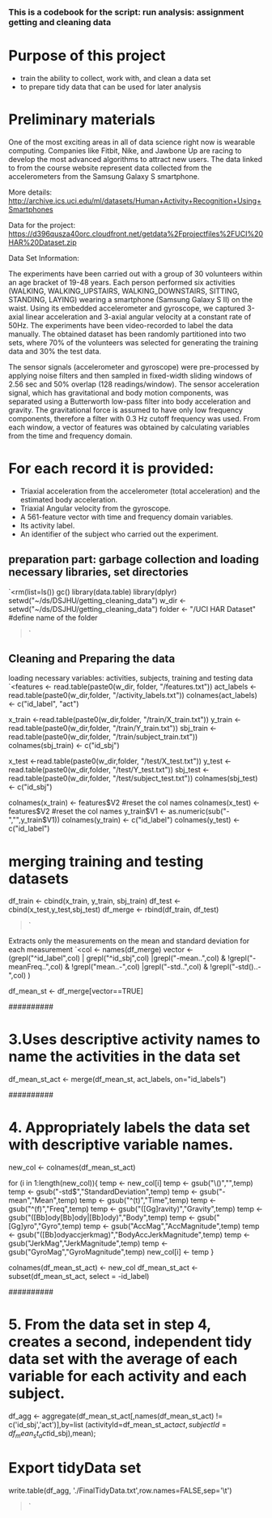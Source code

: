 ### This is a codebook for the script: run analysis: assignment getting and cleaning data
# Purpose of this project 
- train the ability to collect, work with, and clean a data set
- to prepare tidy data that can be used for later analysis

# Preliminary materials

One of the most exciting areas in all of data science right now is wearable computing. Companies like Fitbit, Nike, and Jawbone Up are racing to develop the most advanced algorithms to attract new users. The data linked to from the course website represent data collected from the accelerometers from the Samsung Galaxy S smartphone. 

More details:
http://archive.ics.uci.edu/ml/datasets/Human+Activity+Recognition+Using+Smartphones

Data for the project:
https://d396qusza40orc.cloudfront.net/getdata%2Fprojectfiles%2FUCI%20HAR%20Dataset.zip


Data Set Information:

The experiments have been carried out with a group of 30 volunteers within an age bracket of 19-48 years. Each person performed six activities (WALKING, WALKING_UPSTAIRS, WALKING_DOWNSTAIRS, SITTING, STANDING, LAYING) wearing a smartphone (Samsung Galaxy S II) on the waist. Using its embedded accelerometer and gyroscope, we captured 3-axial linear acceleration and 3-axial angular velocity at a constant rate of 50Hz. The experiments have been video-recorded to label the data manually. The obtained dataset has been randomly partitioned into two sets, where 70% of the volunteers was selected for generating the training data and 30% the test data. 

The sensor signals (accelerometer and gyroscope) were pre-processed by applying noise filters and then sampled in fixed-width sliding windows of 2.56 sec and 50% overlap (128 readings/window). The sensor acceleration signal, which has gravitational and body motion components, was separated using a Butterworth low-pass filter into body acceleration and gravity. The gravitational force is assumed to have only low frequency components, therefore a filter with 0.3 Hz cutoff frequency was used. From each window, a vector of features was obtained by calculating variables from the time and frequency domain.

For each record it is provided:
======================================

- Triaxial acceleration from the accelerometer (total acceleration) and the estimated body acceleration.
- Triaxial Angular velocity from the gyroscope. 
- A 561-feature vector with time and frequency domain variables. 
- Its activity label. 
- An identifier of the subject who carried out the experiment.


## preparation part: garbage collection and loading necessary libraries, set directories
`<rm(list=ls())
gc()
library(data.table)
library(dplyr)
setwd("~/ds/DSJHU/getting_cleaning_data") 
w_dir <- setwd("~/ds/DSJHU/getting_cleaning_data") 
folder <- "/UCI HAR Dataset" #define name of the folder
>`

## Cleaning and Preparing the data
loading necessary variables: activities, subjects, training and testing data
`<features <- read.table(paste0(w_dir,
                              folder, "/features.txt"))
act_labels <- read.table(paste0(w_dir,folder, "/activity_labels.txt"))
colnames(act_labels) <- c("id_label", "act")

x_train <-read.table(paste0(w_dir,folder, "/train/X_train.txt"))
y_train <-read.table(paste0(w_dir,folder, "/train/Y_train.txt"))
sbj_train <-read.table(paste0(w_dir,folder, "/train/subject_train.txt"))
colnames(sbj_train) <- c("id_sbj")


x_test <-read.table(paste0(w_dir,folder, "/test/X_test.txt"))
y_test <-read.table(paste0(w_dir,folder, "/test/Y_test.txt"))
sbj_test <-read.table(paste0(w_dir,folder, "/test/subject_test.txt"))
colnames(sbj_test) <- c("id_sbj")

colnames(x_train) <- features$V2 #reset the col names 
colnames(x_test) <-  features$V2 #reset the col names 
y_train$V1 <- as.numeric(sub("-","",y_train$V1))
colnames(y_train) <- c("id_label")
colnames(y_test) <- c("id_label")

# merging training and testing datasets
df_train <- cbind(x_train, y_train, sbj_train)
df_test <- cbind(x_test,y_test,sbj_test)
df_merge <- rbind(df_train, df_test)
>`

Extracts only the measurements on the mean and standard deviation for each measurement
`<col <- names(df_merge)
vector <- (grepl("^id_label",col) | grepl("^id_sbj",col)
           |grepl("-mean..",col) & !grepl("-meanFreq..",col) & !grepl("mean..-",col) 
           |grepl("-std..",col) & !grepl("-std()..-",col) )

df_mean_st <- df_merge[vector==TRUE]

##########
# 3.Uses descriptive activity names to name the activities in the data set
df_mean_st_act <- merge(df_mean_st, act_labels, on="id_labels")


##########
# 4. Appropriately labels the data set with descriptive variable names.

new_col <- colnames(df_mean_st_act)

for (i in 1:length(new_col)){
      temp <- new_col[i]
      temp <- gsub("\\()","",temp)
      temp <- gsub("-std$","StandardDeviation",temp)
      temp <- gsub("-mean","Mean",temp)
      temp <- gsub("^(t)","Time",temp)
      temp <- gsub("^(f)","Freq",temp)
      temp <- gsub("([Gg]ravity)","Gravity",temp)
      temp <- gsub("([Bb]ody[Bb]ody|[Bb]ody)","Body",temp)
      temp <- gsub("[Gg]yro","Gyro",temp)
      temp <- gsub("AccMag","AccMagnitude",temp)
      temp <- gsub("([Bb]odyaccjerkmag)","BodyAccJerkMagnitude",temp)
      temp <- gsub("JerkMag","JerkMagnitude",temp)
      temp <- gsub("GyroMag","GyroMagnitude",temp)
      new_col[i] <- temp
}

colnames(df_mean_st_act) <- new_col
df_mean_st_act <- subset(df_mean_st_act, select = -id_label)

##########
# 5. From the data set in step 4, creates a second, independent tidy data set with the average of each variable for each activity and each subject.
df_agg <- aggregate(df_mean_st_act[,names(df_mean_st_act) 
                                    != c('id_sbj','act')],by=list
                      (activityId=df_mean_st_act$act,
                        subjectId=df_mean_st_act$id_sbj),mean);

# Export tidyData set 
write.table(df_agg, './FinalTidyData.txt',row.names=FALSE,sep='\t')
>`
